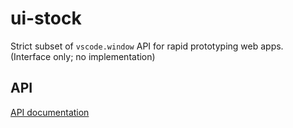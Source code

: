 # ui-stock

Strict subset of `vscode.window` API for rapid prototyping web apps. (Interface only; no implementation)

## API

[API documentation](./docs/api/index.md)
